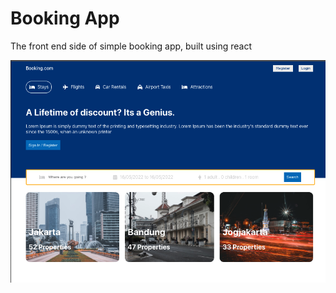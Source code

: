 # Booking App

The front end side of simple booking app, built using react

![Home Page](homepage.png)